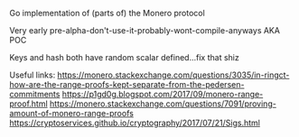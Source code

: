 Go implementation of (parts of) the Monero protocol

Very early pre-alpha-don't-use-it-probably-wont-compile-anyways AKA POC

Keys and hash both have random scalar defined...fix that shiz

Useful links:
https://monero.stackexchange.com/questions/3035/in-ringct-how-are-the-range-proofs-kept-separate-from-the-pedersen-commitments
https://p1gd0g.blogspot.com/2017/09/monero-range-proof.html
https://monero.stackexchange.com/questions/7091/proving-amount-of-monero-range-proofs
https://cryptoservices.github.io/cryptography/2017/07/21/Sigs.html